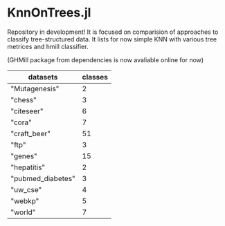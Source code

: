 # KnnOnTrees.jl

Repository in development!
It is focused on comparision of approaches to classify tree-structured data. It lists for now simple KNN with various tree metrices and hmill classifier.

(GHMill package from dependencies is now avaliable online for now)

datasets| classes |
---|---|
 "Mutagenesis"| 2 |
 "chess"| 3 |
 "citeseer"| 6 |
 "cora"| 7 |
 "craft_beer"| 51 |
 "ftp"| 3 |
 "genes"| 15 |
 "hepatitis"| 2 |
 "pubmed_diabetes"| 3 |
 "uw_cse"| 4 |
 "webkp"| 5 |
 "world"| 7 |